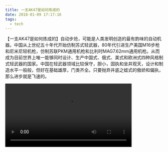 ```yaml
---
title: 一支AK47是如何炼成的
date: 2018-01-09 17:17:16
tags:
  - tech
---
```

【一支AK47是如何炼成的】自动步炝，可能是人类发明创造的最有韵味的自动机器。中国从上世纪五十年代开始仿制苏式轻武器，80年代引进生产美国M16步枪和尼米尼轻机枪，仿制苏联PKM通用机枪和比利时MAG7.62mm通用机枪。从而成为目前世界上唯一能够同时设计、生产中国式、俄式、美式和欧洲式四种风格制式轻武器的国家。中国在轻武器领域比较保守，胆小，固执和坐井观天，设计和制造水平一般般，但好在基础雄厚，门类齐全。只要抛弃井底之蛙式的傲娇和偏执，那么进步就是飞速的。

<video controls="controls" src="https://raw.yaoping.win/www/0023UBXHlx07hdM4NdlS01040200fOan0k01.mp4" width="80%"></video>

